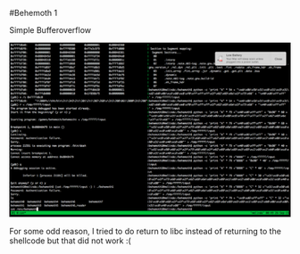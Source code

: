 #Behemoth 1

Simple Bufferoverflow 

![Behemoth 1](Photos/Behemoth1.png)


For some odd reason, I tried to do return to libc instead of returning to the shellcode but that did not work :(
